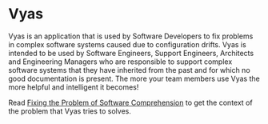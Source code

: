 # Vyas
Vyas is an application that is used by Software Developers to fix problems in complex software systems caused due to configuration drifts. Vyas is intended to be used by Software Engineers, Support Engineers, Architects and Engineering Managers who are responsible to support complex software systems that they have inherited from the past and for which no good documentation is present. The more your team members use Vyas the more helpful and intelligent it becomes!

Read [Fixing the Problem of Software Comprehension](https://medium.com/@anuroopsirothia/fixing-the-problem-of-software-comprehension-f99f8febfed2) to get the context of the problem that Vyas tries to solves.
